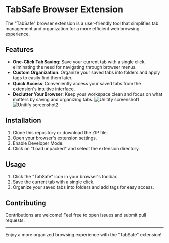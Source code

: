 # TabSafe Browser Extension

The "TabSafe" browser extension is a user-friendly tool that simplifies tab management and organization for a more efficient web browsing experience.

## Features

- **One-Click Tab Saving**: Save your current tab with a single click, eliminating the need for navigating through browser menus.
- **Custom Organization**: Organize your saved tabs into folders and apply tags to easily find them later.
- **Quick Access**: Conveniently access your saved tabs from the extension's intuitive interface.
- **Declutter Your Browser**: Keep your workspace clean and focus on what matters by saving and organizing tabs.
  ![Unitify screenshot1](screenshot1.png)
  ![Unitify screenshot2](screenshot2.png)
## Installation

1. Clone this repository or download the ZIP file.
2. Open your browser's extension settings.
3. Enable Developer Mode.
4. Click on "Load unpacked" and select the extension directory.

## Usage

1. Click the "TabSafe" icon in your browser's toolbar.
2. Save the current tab with a single click.
3. Organize your saved tabs into folders and add tags for easy access.

## Contributing

Contributions are welcome! Feel free to open issues and submit pull requests.

---

Enjoy a more organized browsing experience with the "TabSafe" extension!
